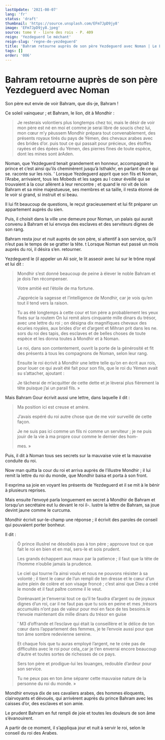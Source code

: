 ```yaml
---
lastUpdate: '2021-08-07'
lang: 'fr'
status: 'draft'
thumbnail: 'https://source.unsplash.com/EFm7JpD9jy8'
image: 'EFm7JpD9jy8.jpeg'
source: tome V - livre des rois - P. 409
reign: 'Yezdeguerd le méchant'
reign-slug: 'regne-de-yezdeguerd'
title: 'Bahram retourne auprès de son père Yezdeguerd avec Noman | Le Livre des Rois | Shâhnâmeh'
tags: []
order: '006'
---
```


<!-- LTeX: language=fr -->

# Bahram retourne auprès de son père Yezdeguerd avec Noman

Son père eut envie de voir Bahram, que dis-je, Bahram !

Ce soleil vainqueur ; et Bahram, le lion, dit à Mondhir :

> Je resterais volontiers plus longtemps chez toi, mais le désir de voir mon père est né en moi et comme je serai libre de soucis chez lui, mon cœur m’y pèussem Mondhir prépara tout convenablement, des présents royaux tirés du pays de Yémen, des chevaux arabes avec des brides d’or. puis tout ce qui passait pour précieux, des étoffes rayées et des épées du Yémen, des pierres fines de toute espèce, dont les mines sont àrAden.

Noman, que Yezdeguerd tenait grandement en honneur, accompagnait le prince et c’est ainsi qu’ils cheminèrent jusqu’à Isthakhr, en parlant de ce qui se. raconte sur les rois. ’
Lorsque Yezdeguerd apprit que son fils et Noman, l’Arabe, arrivaient, tous les Mobeds et les sages au I cœur éveillé qui se trouvaient à la cour allèrent à leur rencontre ; et quand le roi vit de loin Bahram et sa mine majestueuse, ses membres et sa taille, il resta étonné de le voir si grand, si instruit et si beau.

Il lui fit beaucoup de questions, le reçut gracieusement et lui fit préparer un appartement auprès du sien.

Puis, il choisit dans la ville une demeure pour Noman, un palais qui aurait convenu à Bahram et lui envoya des esclaves et des serviteurs dignes de son rang.

Bahram resta jour et nuit auprès de son père, si attentif à son service, qu’il n’eut pas le temps de se gratter la tête. t Lorsque Noman eut passé un mois auprès du roi, il désira s’en. retourner.

Yezdeguerd le (il appeler un Ali soir, le lit asseoir avec lui sur le trône royal et lui dit :

> Mondhir s’est donné beaucoup de peine à élever le noble Bahram et je dois l’en récompenser.
>
> Votre amitié est l’étoile de ma fortune.
>
> J’apprécie la sagesse et l’intelligence de Mondhir, car je vois qu’en tout il tend vers la raison.
>
> Tu as été longtemps à cette cour et ton père a probablement les yeux fixés sur la routem On lui remit alors cinquante mille dinars du trésor, avec une lettre du roi ; on désigna dix magnifiques chevaux des écuries royales, aux brides d’or et d’argent et Mihran prit dans les ne. sors du roi des tapis, des esclaves et de belles choses de toute espèce et les donna toutes à Mondhir et à Noman.
>
> Le roi, dans son contentement, ouvrit la porte de la générosité et fit des présents à tous les compagnons de Noman, selon leur rang.
>
> Ensuite le roi écrivit à Mondhir une lettre telle qu’on en écrit aux rois, pour louer ce qui avait été fait pour son fils, que le roi du Yémen avait su s’attacher, ajoutant :

> Je tâcherai de m’acquitter de cette dette et je lèverai plus fièrement la tête puisque j’ai un parail fils. »

Mais Bahram Gour écrivit aussi une lettre, dans laquelle il dit :

> Ma position ici est creuse et amère.
>
> J’avais espéré du roi autre chose que de me voir surveillé de cette façon.
>
> Je ne suis pas ici comme un fils ni comme un serviteur ; je ne puis jouir de la vie à ma propre cour comme le dernier des hom-
>
> mes. »

Puis, il dit à Noman tous ses secrets sur la mauvaise voie et la mauvaise conduite du roi.

Now man quitta la cour du roi et arriva auprès de l’illustre Mondhir ; il lui remit la lettre du roi du monde, que Mondhir baisa et porta à son front.

Il exprima sa joie en voyant les présents de Yezdeguerd et il se mit à le bénir à plusieurs reprises.

Mais ensuite l’envoyé parla longuement en secret à Mondhir de Bahram et lorsqu’un secrétaire eut lu devant le roi il-.
lustre la lettre de Bahram, sa joue devint jaune comme le curcuma.

Mondhir écrivit sur-le-champ une réponse ; il écrivit des paroles de conseil qui pouvaient porter bonheur.

Il dit :

> Ô prince illuslrel ne désobéis pas à ton père ; approuve tout ce que fait le roi en bien et en mal, sers-le et sois prudent.
>
> Les grands échappent aux maux par la patience ; il faut que la tête de l’homme n’oublie jamais la prudence.
>
> Le ciel qui tourne l’a ainsi voulu et nous ne pouvons résister à sa volonté ; il tient le cœur de l’un rempli de ten dresse et le cœur d’un autre plein de colère et son visage froncé ; c’est ainsi que Dieu a créé le monde et il faut paître comme il le veut.
>
> Dorénavant je t’enverrai tout ce qu’il te faudra d’argent ou de joyaux dignes d’un roi, car il ne faut pas que tu sois en peine et mes ,trésors accumulés n’ont pas de valeur pour moi en face de tes besoins.le t’envoie maintenant dix mille dinars du trésor en guise
>
> ’ M3 d’offrande et l’esclave qui était la conseillère et le délice de ton cœur dans l’appartement des femmes, je te l’envoie aussi pour que ton âme sombre redevienne sereine.
>
> Et chaque fois que tu auras employé l’argent, ne te crée pas de difficultés avec le roi pour cela,,car je t’en enverrai encore beaucoup d’autre et toutes sortes de richesses de ce pays.
>
> Sers ton père et prodigue-lui les louanges, redouble d’ardeur pour son service.
>
> Tu ne peux pas en ton âme séparer cette mauvaise nature de la personne du roi du monde. »

Mondhir envoya dix de ses cavaliers arabes, des hommes éloquents, clairvoyants et dévoués, qui arrivèrent auprès du prince Bahram avec les caisses d’or, des esclaves et son amie.

Le prudent Bahram en fut rempli de joie et toutes les douleurs de son âme s’évanouirent.

A partir de ce moment, il s’appliqua jour et nuit à servir le roi, selon le conseil du roi des Arabes.
